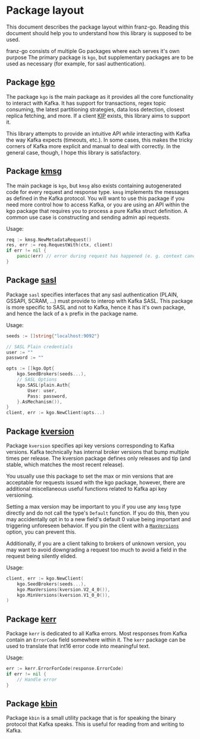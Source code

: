 # Package layout

This document describes the package layout within franz-go. Reading this
document should help you to understand how this library is supposed to be used.

franz-go consists of multiple Go packages where each serves it's own purpose
The primary package is `kgo`, but supplementary packages are to be used as
necessary (for example, for sasl authentication).

## Package [kgo](https://pkg.go.dev/github.com/twmb/franz-go/pkg/kgo)

The package `kgo` is the main package as it provides all the core functionality
to interact with Kafka.  It has support for transactions, regex topic
consuming, the latest partitioning strategies, data loss detection, closest
replica fetching, and more. If a client [KIP][1] exists, this library aims to
support it.

[1]: https://cwiki.apache.org/confluence/display/KAFKA/Kafka+Improvement+Proposals

This library attempts to provide an intuitive API _while_ interacting with
Kafka the way Kafka expects (timeouts, etc.). In some cases, this makes the
tricky corners of Kafka more explicit and manual to deal with correctly. In the
general case, though, I hope this library is satisfactory.

## Package [kmsg](https://pkg.go.dev/github.com/twmb/franz-go/pkg/kmsg)

The main package is `kgo`, but `kmsg` also exists containing autogenerated code
for every request and response type. `kmsg` implements the messages as defined
in the Kafka protocol. You will want to use this package if you need more
control how to access Kafka, or you are using an API within the kgo package
that requires you to process a pure Kafka struct definition. A common use case
is constructing and sending admin api requests.

Usage:

```go
req := kmsg.NewMetadataRequest()
res, err := req.RequestWith(ctx, client)
if err != nil {
    panic(err) // error during request has happened (e. g. context cancelled)
}
```

## Package [sasl](https://pkg.go.dev/github.com/twmb/franz-go/pkg/sasl)

Package `sasl` specifies interfaces that any sasl authentication (PLAIN,
GSSAPI, SCRAM, ...) must provide to interop with Kafka SASL. This package is
more specific to SASL and not to Kafka, hence it has it's own package, and
hence the lack of a `k` prefix in the package name.

Usage:

```go
seeds := []string{"localhost:9092"}

// SASL Plain credentials
user := ""
password := ""

opts := []kgo.Opt{
    kgo.SeedBrokers(seeds...),
    // SASL Options
    kgo.SASL(plain.Auth{
        User: user,
        Pass: password,
    }.AsMechanism()),
}
client, err := kgo.NewClient(opts...)
```

## Package [kversion](https://pkg.go.dev/github.com/twmb/franz-go/pkg/kversion)

Package `kversion` specifies api key versions corresponding to Kafka versions.
Kafka technically has internal broker versions that bump multiple times per
release. The kversion package defines only releases and tip (and stable, which
matches the most recent release).

You usually use this package to set the max or min versions that are acceptable
for requests issued with the kgo package, however, there are additional
miscellaneous useful functions related to Kafka api key versioning.

Setting a max version may be important to you if you use any `kmsg` type
directly and do not call the type's `Default` function. If you do this, then
you may accidentally opt in to a new field's default 0 value being important
and triggering unforeseen behavior. If you pin the client with a
[`MaxVersions`](https://pkg.go.dev/github.com/twmb/franz-go/pkg/kgo#MaxVersions)
option, you can prevent this.

Additionally, if you are a client talking to brokers of unknown version, you
may want to avoid downgrading a request too much to avoid a field in the
request being silently elided.

Usage:

```go
client, err := kgo.NewClient(
    kgo.SeedBrokers(seeds...),
    kgo.MaxVersions(kversion.V2_4_0()),
    kgo.MinVersions(kversion.V1_0_0()),
)
```

## Package [kerr](https://pkg.go.dev/github.com/twmb/franz-go/pkg/kerr)

Package `kerr` is dedicated to all Kafka errors. Most responses from Kafka
contain an `ErrorCode` field somewhere within it. The `kerr` package can be
used to translate that int16 error code into meaningful text.

Usage:

```go
err := kerr.ErrorForCode(response.ErrorCode)
if err != nil {
    // Handle error
}
```

## Package [kbin](https://pkg.go.dev/github.com/twmb/franz-go/pkg/kbin)

Package `kbin` is a small utility package that is for speaking the binary
protocol that Kafka speaks. This is useful for reading from and writing
to Kafka.
